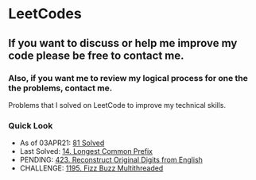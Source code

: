 # LeetCodes
## If you want to discuss or help me improve my code please be free to contact me.
### Also, if you want me to review my logical process for one the the problems, contact me.

Problems that I solved on LeetCode to improve my technical skills.

### Quick Look
- As of 03APR21: [81 Solved](https://leetcode.com/joeslee94/)
- Last Solved: [14. Longest Common Prefix](https://leetcode.com/problems/longest-common-prefix/)
- PENDING: [423. Reconstruct Original Digits from English](https://leetcode.com/problems/reconstruct-original-digits-from-english/)
- CHALLENGE: [1195. Fizz Buzz Multithreaded](https://leetcode.com/problems/fizz-buzz-multithreaded/)
